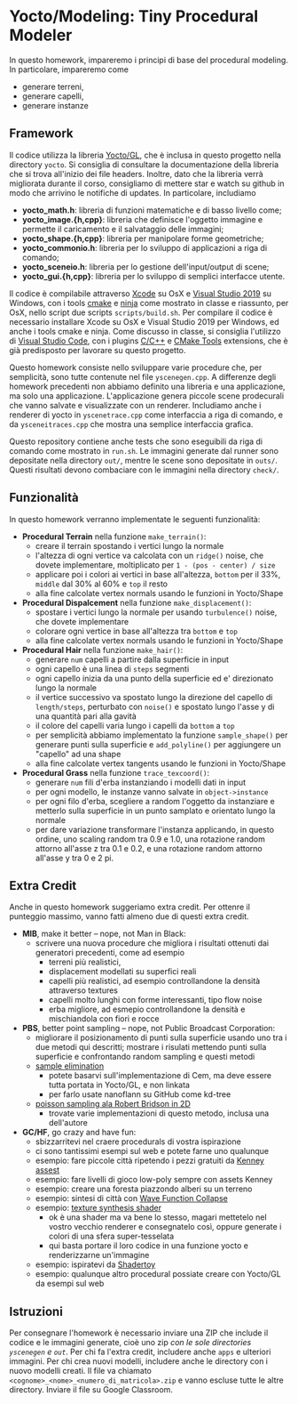 # Yocto/Modeling: Tiny Procedural Modeler

In questo homework, impareremo i principi di base del procedural modeling. 
In particolare, impareremo come

- generare terreni,
- generare capelli,
- generare instanze

## Framework

Il codice utilizza la libreria [Yocto/GL](https://github.com/xelatihy/yocto-gl),
che è inclusa in questo progetto nella directory `yocto`. 
Si consiglia di consultare la documentazione della libreria che si trova 
all'inizio dei file headers. Inoltre, dato che la libreria verrà migliorata 
durante il corso, consigliamo di mettere star e watch su github in modo che 
arrivino le notifiche di updates. In particolare, includiamo

- **yocto_math.h**: libreria di funzioni matematiche e di basso livello come;
- **yocto_image.{h,cpp}**: libreria che definisce l'oggetto immagine e permette 
  il caricamento e il salvataggio delle immagini;
- **yocto_shape.{h,cpp}**: libreria per manipolare forme geometriche;
- **yocto_commonio.h**: libreria per lo sviluppo di applicazioni a riga di comando;
- **yocto_sceneio.h**: libreria per lo gestione dell'input/output di scene;
- **yocto_gui.{h,cpp}**: libreria per lo sviluppo di semplici interfacce 
  utente.

Il codice è compilabile attraverso [Xcode](https://apps.apple.com/it/app/xcode/id497799835?mt=12)
su OsX e [Visual Studio 2019](https://visualstudio.microsoft.com/it/vs/) su Windows, 
con i tools [cmake](www.cmake.org) e [ninja](https://ninja-build.org) 
come mostrato in classe e riassunto, per OsX, 
nello script due scripts `scripts/build.sh`.
Per compilare il codice è necessario installare Xcode su OsX e 
Visual Studio 2019 per Windows, ed anche i tools cmake e ninja.
Come discusso in classe, si consiglia l'utilizzo di 
[Visual Studio Code](https://code.visualstudio.com), con i plugins 
[C/C++](https://marketplace.visualstudio.com/items?itemName=ms-vscode.cpptools) e
[CMake Tools](https://marketplace.visualstudio.com/items?itemName=ms-vscode.cmake-tools) 
extensions, che è già predisposto per lavorare su questo progetto.

Questo homework consiste nello sviluppare varie procedure che, per semplicità,
sono tutte contenute nel file `yscenegen.cpp`. A differenze degli homework
precedenti non abbiamo definito una libreria e una applicazione, ma solo una 
applicazione. L'applicazione genera piccole scene prodecurali che vanno salvate e
visualizzate con un renderer. Includiamo anche i renderer di yocto in 
`yscenetrace.cpp` come interfaccia a riga di comando, e da `ysceneitraces.cpp` 
che mostra una semplice interfaccia grafica.

Questo repository contiene anche tests che sono eseguibili da riga di comando 
come mostrato in `run.sh`. Le immagini generate dal runner sono depositate 
nella directory `out/`, mentre le scene sono depositate in `outs/`. 
Questi risultati devono combaciare con le immagini nella 
directory `check/`.

## Funzionalità

In questo homework verranno implementate le seguenti funzionalità:

- **Procedural Terrain** nella funzione `make_terrain()`:
    - creare il terrain spostando i vertici lungo la normale
    - l'altezza di ogni vertice va calcolata con un `ridge()` noise, 
      che dovete implementare, moltiplicato per `1 - (pos - center) / size`
    - applicare poi i colori ai vertici in base all'altezza, `bottom` 
      per il 33%, `middle` dal 30% al 60% e `top` il resto
    - alla fine calcolate vertex normals usando le funzioni in Yocto/Shape
- **Procedural Dispalcement** nella funzione `make_displacement()`:
    - spostare i vertici lungo la normale per usando `turbulence()` noise, 
      che dovete implementare
    - colorare ogni vertice in base all'altezza tra `bottom` e `top`
    - alla fine calcolate vertex normals usando le funzioni in Yocto/Shape
- **Procedural Hair** nella funzione `make_hair()`:
    - generare `num` capelli a partire dalla superficie in input
    - ogni capello è una linea di `steps` segmenti
    - ogni capello inizia da una punto della superficie ed e' direzionato 
      lungo la normale
    - il vertice successivo va spostato lungo la direzione del capello di 
      `length/steps`, perturbato con `noise()` e spostato lungo l'asse y 
      di una quantità pari alla gavità
    - il colore del capelli varia lungo i capelli da `bottom` a `top`
    - per semplicità abbiamo implementato la funzione `sample_shape()` per
      generare punti sulla superficie e `add_polyline()` per aggiungere un 
      "capello" ad una shape
    - alla fine calcolate vertex tangents usando le funzioni in Yocto/Shape
- **Procedural Grass** nella funzione `trace_texcoord()`:
    - generare `num` fili d'erba instanziando i modelli dati in input
    - per ogni modello, le instanze vanno salvate in `object->instance`
    - per ogni filo d'erba, scegliere a random l'oggetto da instanziare e
      metterlo sulla superficie in un punto samplato e orientato lungo la normale
    - per dare variazione transformare l'instanza applicando, in questo ordine,
      uno scaling random tra 0.9 e 1.0, una rotazione random attorno all'asse 
      z tra 0.1 e 0.2, e una rotazione random attorno all'asse y tra 0 e 2 pi.

## Extra Credit

Anche in questo homework suggeriamo extra credit. Per ottenre il punteggio
massimo, vanno fatti almeno due di questi extra credit.

- **MIB**, make it better – nope, not Man in Black:
    - scrivere una nuova procedure che migliora i risultati ottenuti dai
      generatori precedenti, come ad esempio 
        - terreni più realistici, 
        - displacement modellati su superfici reali
        - capelli più realistici, ad esempio controllandone la densità
          attraverso textures
        - capelli molto lunghi con forme interessanti, tipo flow noise
        - erba migliore, ad esmepio controllandone la densità e 
          mischiandola con fiori e rocce
- **PBS**, better point sampling – nope, not Public Broadcast Corporation:
    - migliorare il posizionamento di punti sulla superficie usando uno tra 
      i due metodi qui descritti; mostrare i risulati mettendo punti sulla
      superficie e confrontando random sampling e questi metodi 
    -  [sample elimination](http://www.cemyuksel.com/research/sampleelimination/)
        - potete basarvi sull'implementazione di Cem, ma deve essere tutta
          portata in Yocto/GL, e non linkata
        - per farlo usate nanoflann su GitHub come kd-tree
    - [poisson sampling ala Robert Bridson in 2D](https://www.cct.lsu.edu/~fharhad/ganbatte/siggraph2007/CD2/content/sketches/0250.pdf)
        - trovate varie implementazioni di questo metodo, inclusa una
          dell'autore
- **GC/HF**, go crazy and have fun:
    - sbizzarritevi nel craere procedurals di vostra ispirazione
    - ci sono tantissimi esempi sul web e potete farne uno qualunque
    - esempio: fare piccole città ripetendo i pezzi gratuiti da [Kenney assest](https://www.kenney.nl/assets?q=3d)
    - esempio: fare livelli di gioco low-poly sempre con assets Kenney
    - esempio: creare una foresta piazzondo alberi su un terreno
    - esempio: sintesi di città con [Wave Function Collapse](https://github.com/mxgmn/WaveFunctionCollapse)
    - esempio: [texture synthesis shader](http://www.jcgt.org/published/0008/04/02/paper.pdf)
        - ok è una shader ma va bene lo stesso, magari mettetelo nel vostro vecchio renderer e consegnatelo così, oppure generate i colori di una sfera super-tesselata
        - qui basta portare il loro codice in una funzione yocto e 
        renderizzarne un'immagine
    - esempio: ispiratevi da [Shadertoy](http://www.shadertoy.com)
    - esempio: qualunque altro procedural possiate creare con Yocto/GL da 
      esempi sul web

## Istruzioni

Per consegnare l'homework è necessario inviare una ZIP che include il codice e 
le immagini generate, cioè uno zip _con le sole directories `yscenegen` e `out`_.
Per chi fa l'extra credit, includere anche `apps` e ulteriori immagini.
Per chi crea nuovi modelli, includere anche le directory con i nuovo modelli creati.
Il file va chiamato `<cognome>_<nome>_<numero_di_matricola>.zip` 
e vanno escluse tutte le altre directory. Inviare il file su Google Classroom.
